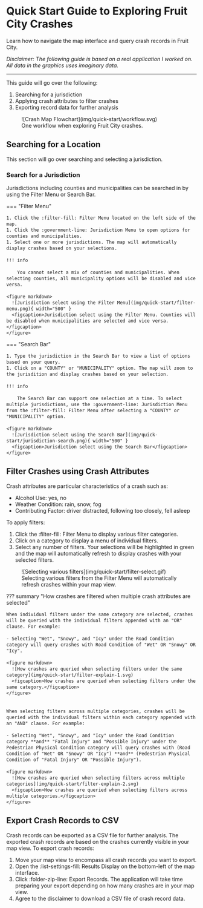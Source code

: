 # Quick Start Guide to Exploring Fruit City Crashes
Learn how to navigate the map interface and query crash records in Fruit City.

*Disclaimer: The following guide is based on a real application I worked on. All data in the graphics uses imaginary data.*
___

This guide will go over the following:

1. Searching for a jurisdiction
2. Applying crash attributes to filter crashes
3. Exporting record data for further analysis

<figure markdown>
  ![Crash Map Flowchart](img/quick-start/workflow.svg)
  <figcaption>One workflow when exploring Fruit City crashes.</figcaption>
</figure>



## Searching for a Location

This section will go over searching and selecting a jurisdiction.

### Search for a Jurisdiction

Jurisdictions including counties and municipalities can be searched in by using the Filter Menu or Search Bar.

=== "Filter Menu"

    1. Click the :filter-fill: Filter Menu located on the left side of the map.
    1. Click the :government-line: Jurisdiction Menu to open options for counties and municipalities.
    1. Select one or more jurisdictions. The map will automatically display crashes based on your selections.

    !!! info

        You cannot select a mix of counties and municipalities. When selecting counties, all municipality options will be disabled and vice versa.

    <figure markdown>
      ![Jurisdiction select using the Filter Menu](img/quick-start/filter-menu.png){ width="500" }
      <figcaption>Jurisdiction select using the Filter Menu. Counties will be disabled when municipalities are selected and vice versa.</figcaption>
    </figure>


=== "Search Bar"

    1. Type the jurisdiction in the Search Bar to view a list of options based on your query.
    1. Click on a "COUNTY" or "MUNICIPALITY" option. The map will zoom to the jurisdition and display crashes based on your selection.

    !!! info

        The Search Bar can support one selection at a time. To select multiple jurisdictions, use the :government-line: Jurisdiction Menu from the :filter-fill: Filter Menu after selecting a "COUNTY" or "MUNICIPALITY" option.

    <figure markdown>
      ![Jurisdiction select using the Search Bar](img/quick-start/jurisdiction-search.png){ width="500" }
      <figcaption>Jurisdiction select using the Search Bar</figcaption>
    </figure>

## Filter Crashes using Crash Attributes

Crash attributes are particular characteristics of a crash such as:

- Alcohol Use: yes, no
- Weather Condition: rain, snow, fog
- Contributing Factor: driver distracted, following too closely, fell asleep

To apply filters:

1. Click the :filter-fill: Filter Menu to display various filter categories.
2. Click on a category to display a menu of individual filters.
3. Select any number of filters. Your selections will be highlighted in green and the map will automatically refresh to display crashes with your selected filters. 

<figure markdown>
  ![Selecting various filters](img/quick-start/filter-select.gif)
  <figcaption>Selecting various filters from the Filter Menu will automatically refresh crashes within your map view.</figcaption>
</figure>

??? summary "How crashes are filtered when multiple crash attributes are selected"

    When individual filters under the same category are selected, crashes will be queried with the individual filters appended with an "OR" clause. For example: 

    - Selecting "Wet", "Snowy", and "Icy" under the Road Condition category will query crashes with Road Condition of "Wet" OR "Snowy" OR "Icy".

    <figure markdown>
      ![How crashes are queried when selecting filters under the same category](img/quick-start/filter-explain-1.svg)
      <figcaption>How crashes are queried when selecting filters under the same category.</figcaption>
    </figure>
    

    When selecting filters across multiple categories, crashes will be queried with the individual filters within each category appended with an "AND" clause. For example:

    - Selecting "Wet", "Snowy", and "Icy" under the Road Condition category **and** "Fatal Injury" and "Possible Injury" under the Pedestrian Physical Condition category will query crashes with (Road Condition of "Wet" OR "Snowy" OR "Icy") **and** (Pedestrian Physical Condition of "Fatal Injury" OR "Possible Injury").

    <figure markdown>
      ![How crashes are queried when selecting filters across multiple categories](img/quick-start/filter-explain-2.svg)
      <figcaption>How crashes are queried when selecting filters across multiple categories.</figcaption>
    </figure> 

## Export Crash Records to CSV

Crash records can be exported as a CSV file for further analysis. The exported crash records are based on the crashes currently visible in your map view. To export crash records:

1. Move your map view to encompass all crash records you want to export.
2. Open the :list-settings-fill: Results Display on the bottom-left of the map interface. 
3. Click :folder-zip-line: Export Records. The application will take time preparing your export depending on how many crashes are in your map view.
4. Agree to the disclaimer to download a CSV file of crash record data.
